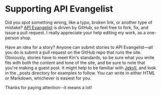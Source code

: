 # Supporting API Evangelist

Did you spot something wrong, like a typo, broken link, or another type of mistake? [API Evangelist](apievangelist.com) is driven by GitHub, so feel free to fork, fix, and issue a pull request. I really appreciate your help editing my work, as a one-person shop.

Have an idea for a story? Anyone can submit stories to API Evangelist—all you do is submit a pull request on the GitHub repo that runs the site. Obviously, stories have to meet Kin's standards, so be sure what you write fits with both the content and tone of the site, and be sure to note that you're making a guest post. It might help to be familiar with [Jekyll](https://help.github.com/articles/using-jekyll-with-pages/), and look in the _posts directory for examples to follow. You can write in either HTML or Markdown, whichever is easiest for you.

Thanks for paying attention--it means a lot!
